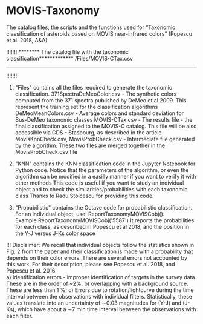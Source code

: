 # MOVIS-Taxonomy
The  catalog files, the scripts and the functions used for “Taxonomic classification of asteroids based on MOVIS near-infrared colors” (Popescu et al. 2018, A&amp;A)

!!!!!!!
******** The catalog file with the taxonomic classification*************
/Files/MOVIS-CTax.csv
************************************************************************
!!!!!!!

1. "Files" contains all the files required to generate the taxonomic classification.
371SpectraDeMeoColor.csv - The synthetic colors computed from the 371 spectra published by DeMeo et al 2009. This represent the training set for the classification algorithms
DeMeoMeanColors.csv - Average colors and standard deviation for Bus-DeMeo taxonomic classes
MOVIS-CTax.csv - The results file - the final classification assigned to the MOVIS-C catalog. This file will be also accessible via CDS - Stasbourg, as described in the article
MovisKnnCheck.csv, MovisProbCheck.csv - Intermediate file generated by the algorithm. These two files are merged together in the MovisProbCheck.csv file

2. "KNN" contains the KNN classification code in the Jupyter Notebook for Python code. Notice that the parameters of the algorithm, or even the algorithm can be modified in a easilly manner if you want to verify it with other methods
This code is useful if you want to study an individual object and to check the similarities/probabilities with each taxonomic class
Thanks to Radu Stoicescu for providing this code.

3. "Probabilistic" contains the Octave code for probabilistic classification. For an individual object, use:
    ReportTaxonomyMOVISCobj(<asteroid number>). Example:ReportTaxonomyMOVISCobj('5587')
It reports the probabilities for each class, as described in Popescu et al 2018, and the position in the Y-J versus J-Ks color space


!!! Disclaimer: 
We recall that individual objects follow the statistics shown in  Fig. 2 from the paper and their classification is made with a probability that depends on their color errors.
There are several errors not accounted by this work. For their description, please see Popescu et al. 2018, and Popescu et al. 2016  
a) identification errors - improper identification of targets in the survey data. These are in the order of ~2%.
b) overlapping with a background source. These are less than 1 %;
c) Errors due to rotation/lightcurve during the time interval between the observations with individual filters. Statistically, these values translate into an uncertainty of ∼0.03 magnitudes for (Y-J) and (J-Ks), which have about a ∼7 min time interval between the observations with each filter.
